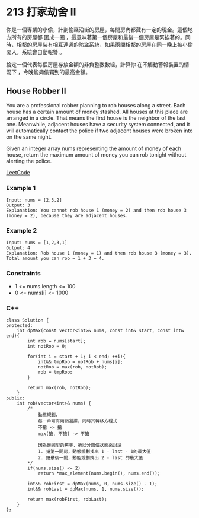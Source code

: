 # 213 打家劫舍 II

你是一個專業的小偷，計劃偷竊沿街的房屋，每間房內都藏有一定的現金。這個地方所有的房屋都 圍成一圈 ，這意味著第一個房屋和最後一個房屋是緊挨著的。同時，相鄰的房屋裝有相互連通的防盜系統，如果兩間相鄰的房屋在同一晚上被小偷闖入，系統會自動報警 。

給定一個代表每個房屋存放金額的非負整數數組，計算你 在不觸動警報裝置的情況下 ，今晚能夠偷竊到的最高金額。

## House Robber II

You are a professional robber planning to rob houses along a street. Each house has a certain amount of money stashed. All houses at this place are arranged in a circle. That means the first house is the neighbor of the last one. Meanwhile, adjacent houses have a security system connected, and it will automatically contact the police if two adjacent houses were broken into on the same night.

Given an integer array nums representing the amount of money of each house, return the maximum amount of money you can rob tonight without alerting the police.
 

[LeetCode](https://leetcode.cn/problems/house-robber-ii/)

### Example 1

```
Input: nums = [2,3,2]
Output: 3
Explanation: You cannot rob house 1 (money = 2) and then rob house 3 (money = 2), because they are adjacent houses.
```

### Example 2

```
Input: nums = [1,2,3,1]
Output: 4
Explanation: Rob house 1 (money = 1) and then rob house 3 (money = 3).
Total amount you can rob = 1 + 3 = 4.
```


### Constraints

* 1 <= nums.length <= 100
* 0 <= nums[i] <= 1000

### C++ 

```
class Solution {
protected:
    int dpMax(const vector<int>& nums, const int& start, const int& end){
        int rob = nums[start];
        int notRob = 0;

        for(int i = start + 1; i < end; ++i){
            int&& tmpRob = notRob + nums[i];
            notRob = max(rob, notRob);
            rob = tmpRob;
        }

        return max(rob, notRob);
    }
public:
    int rob(vector<int>& nums) {
        /*
            動態規劃，
            每一戶可有兩個選擇，同時其轉移方程式 
            不搶 -> 搶
            max(搶, 不搶) -> 不搶

            因為是圓型的房子，所以分兩個狀態來討論
            1. 搶第一間房，動態規劃找出 1 - last - 1的最大值
            2. 搶最後一間，動能規劃找出 2 - last 的最大值
        */
        if(nums.size() <= 2)
            return *max_element(nums.begin(), nums.end());

        int&& robFirst = dpMax(nums, 0, nums.size() - 1);
        int&& robLast = dpMax(nums, 1, nums.size());
       
        return max(robFirst, robLast);
    }
};
```

